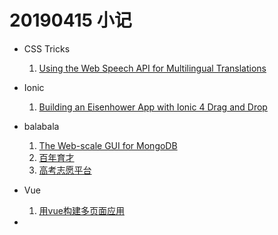 # 20190415 小记

- CSS Tricks

    1. [Using the Web Speech API for Multilingual Translations](https://css-tricks.com/using-the-web-speech-api-for-multilingual-translations/)

- Ionic

    1. [Building an Eisenhower App with Ionic 4 Drag and Drop](https://devdactic.com/ionic-4-drag-drop/)

- balabala

    1. [The Web-scale GUI for MongoDB](https://github.com/huggingface/Mongoku)
    2. [百年育才](http://www.100yucai.com/)
    3. [高考志愿平台](http://z.gaokaow.cc/)

- Vue

    1. [用vue构建多页面应用](https://segmentfault.com/a/1190000011265006?utm_source=tag-newest)

- 